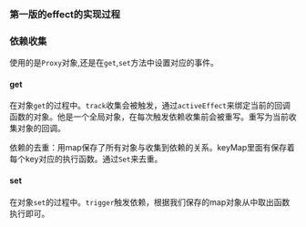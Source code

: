 ### 第一版的effect的实现过程

### 依赖收集

使用的是`Proxy`对象,还是在`get`,`set`方法中设置对应的事件。

#### get
在对象`get`的过程中。`track`收集会被触发，通过`activeEffect`来绑定当前的回调函数的对象。他是一个全局对象，在每次触发依赖收集前会被重写。重写为当前收集对象的回调。

依赖的去重：用map保存了所有对象与收集到依赖的关系。keyMap里面有保存着每个key对应的执行函数。通过`Set`来去重。

#### set
在对象`set`的过程中。`trigger`触发依赖，根据我们保存的map对象从中取出函数执行即可。

